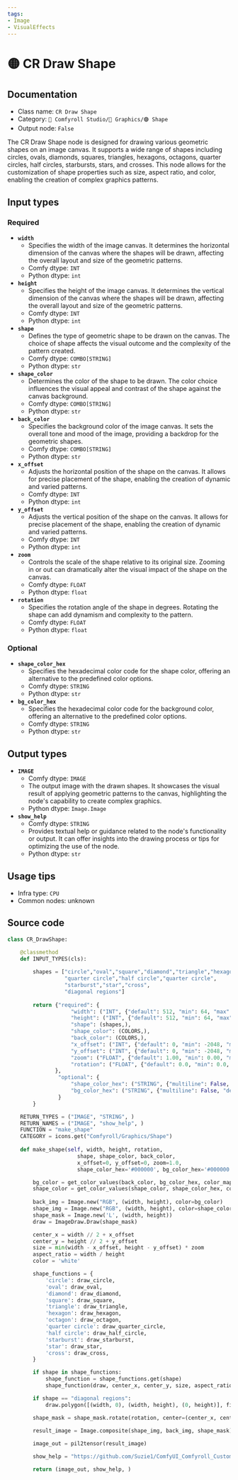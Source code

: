 ```yaml
---
tags:
- Image
- VisualEffects
---
```


# 🟡 CR Draw Shape
## Documentation
- Class name: `CR Draw Shape`
- Category: `🧩 Comfyroll Studio/👾 Graphics/🟣 Shape`
- Output node: `False`

The CR Draw Shape node is designed for drawing various geometric shapes on an image canvas. It supports a wide range of shapes including circles, ovals, diamonds, squares, triangles, hexagons, octagons, quarter circles, half circles, starbursts, stars, and crosses. This node allows for the customization of shape properties such as size, aspect ratio, and color, enabling the creation of complex graphics patterns.
## Input types
### Required
- **`width`**
    - Specifies the width of the image canvas. It determines the horizontal dimension of the canvas where the shapes will be drawn, affecting the overall layout and size of the geometric patterns.
    - Comfy dtype: `INT`
    - Python dtype: `int`
- **`height`**
    - Specifies the height of the image canvas. It determines the vertical dimension of the canvas where the shapes will be drawn, affecting the overall layout and size of the geometric patterns.
    - Comfy dtype: `INT`
    - Python dtype: `int`
- **`shape`**
    - Defines the type of geometric shape to be drawn on the canvas. The choice of shape affects the visual outcome and the complexity of the pattern created.
    - Comfy dtype: `COMBO[STRING]`
    - Python dtype: `str`
- **`shape_color`**
    - Determines the color of the shape to be drawn. The color choice influences the visual appeal and contrast of the shape against the canvas background.
    - Comfy dtype: `COMBO[STRING]`
    - Python dtype: `str`
- **`back_color`**
    - Specifies the background color of the image canvas. It sets the overall tone and mood of the image, providing a backdrop for the geometric shapes.
    - Comfy dtype: `COMBO[STRING]`
    - Python dtype: `str`
- **`x_offset`**
    - Adjusts the horizontal position of the shape on the canvas. It allows for precise placement of the shape, enabling the creation of dynamic and varied patterns.
    - Comfy dtype: `INT`
    - Python dtype: `int`
- **`y_offset`**
    - Adjusts the vertical position of the shape on the canvas. It allows for precise placement of the shape, enabling the creation of dynamic and varied patterns.
    - Comfy dtype: `INT`
    - Python dtype: `int`
- **`zoom`**
    - Controls the scale of the shape relative to its original size. Zooming in or out can dramatically alter the visual impact of the shape on the canvas.
    - Comfy dtype: `FLOAT`
    - Python dtype: `float`
- **`rotation`**
    - Specifies the rotation angle of the shape in degrees. Rotating the shape can add dynamism and complexity to the pattern.
    - Comfy dtype: `FLOAT`
    - Python dtype: `float`
### Optional
- **`shape_color_hex`**
    - Specifies the hexadecimal color code for the shape color, offering an alternative to the predefined color options.
    - Comfy dtype: `STRING`
    - Python dtype: `str`
- **`bg_color_hex`**
    - Specifies the hexadecimal color code for the background color, offering an alternative to the predefined color options.
    - Comfy dtype: `STRING`
    - Python dtype: `str`
## Output types
- **`IMAGE`**
    - Comfy dtype: `IMAGE`
    - The output image with the drawn shapes. It showcases the visual result of applying geometric patterns to the canvas, highlighting the node's capability to create complex graphics.
    - Python dtype: `Image.Image`
- **`show_help`**
    - Comfy dtype: `STRING`
    - Provides textual help or guidance related to the node's functionality or output. It can offer insights into the drawing process or tips for optimizing the use of the node.
    - Python dtype: `str`
## Usage tips
- Infra type: `CPU`
- Common nodes: unknown


## Source code
```python
class CR_DrawShape:

    @classmethod
    def INPUT_TYPES(cls):
                
        shapes = ["circle","oval","square","diamond","triangle","hexagon","octagon",
                  "quarter circle","half circle","quarter circle",
                  "starburst","star","cross",
                  "diagonal regions"]
        
        return {"required": {
                    "width": ("INT", {"default": 512, "min": 64, "max": 4096}),
                    "height": ("INT", {"default": 512, "min": 64, "max": 4096}),        
                    "shape": (shapes,),
                    "shape_color": (COLORS,), 
                    "back_color": (COLORS,),                  
                    "x_offset": ("INT", {"default": 0, "min": -2048, "max": 2048}),
                    "y_offset": ("INT", {"default": 0, "min": -2048, "max": 2048}),
                    "zoom": ("FLOAT", {"default": 1.00, "min": 0.00, "max": 10.00, "step": 0.05}),
                    "rotation": ("FLOAT", {"default": 0.0, "min": 0.0, "max": 3600.0, "step": 0.1}),
               },
                "optional": {
                    "shape_color_hex": ("STRING", {"multiline": False, "default": "#000000"}),
                    "bg_color_hex": ("STRING", {"multiline": False, "default": "#000000"}),
                }
        }

    RETURN_TYPES = ("IMAGE", "STRING", )
    RETURN_NAMES = ("IMAGE", "show_help", )
    FUNCTION = "make_shape"
    CATEGORY = icons.get("Comfyroll/Graphics/Shape")
    
    def make_shape(self, width, height, rotation,
                      shape, shape_color, back_color,
                      x_offset=0, y_offset=0, zoom=1.0,
                      shape_color_hex='#000000', bg_color_hex='#000000'):

        bg_color = get_color_values(back_color, bg_color_hex, color_mapping) 
        shape_color = get_color_values(shape_color, shape_color_hex, color_mapping) 
          
        back_img = Image.new("RGB", (width, height), color=bg_color)
        shape_img = Image.new("RGB", (width, height), color=shape_color)
        shape_mask = Image.new('L', (width, height))
        draw = ImageDraw.Draw(shape_mask)   

        center_x = width // 2 + x_offset
        center_y = height // 2 + y_offset         
        size = min(width - x_offset, height - y_offset) * zoom
        aspect_ratio = width / height
        color = 'white'

        shape_functions = {
            'circle': draw_circle,
            'oval': draw_oval,
            'diamond': draw_diamond,
            'square': draw_square,
            'triangle': draw_triangle,
            'hexagon': draw_hexagon,
            'octagon': draw_octagon,
            'quarter circle': draw_quarter_circle,
            'half circle': draw_half_circle,
            'starburst': draw_starburst,
            'star': draw_star, 
            'cross': draw_cross,
        }

        if shape in shape_functions:
            shape_function = shape_functions.get(shape)
            shape_function(draw, center_x, center_y, size, aspect_ratio, color)

        if shape == "diagonal regions":
            draw.polygon([(width, 0), (width, height), (0, height)], fill=color)

        shape_mask = shape_mask.rotate(rotation, center=(center_x, center_y))
        
        result_image = Image.composite(shape_img, back_img, shape_mask) 

        image_out = pil2tensor(result_image)

        show_help = "https://github.com/Suzie1/ComfyUI_Comfyroll_CustomNodes/wiki/Pattern-Nodes-2#cr-draw-shape"

        return (image_out, show_help, )  

```
